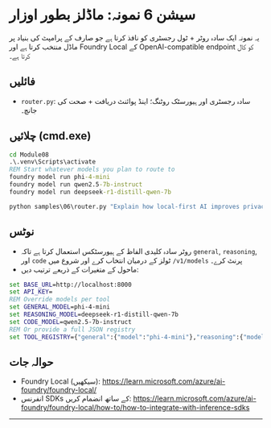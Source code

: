 <!--
CO_OP_TRANSLATOR_METADATA:
{
  "original_hash": "d28c8fdf6c32d02120403c7b4526392b",
  "translation_date": "2025-09-22T14:26:03+00:00",
  "source_file": "Module08/samples/06/README.md",
  "language_code": "ur"
}
-->
# سیشن 6 نمونہ: ماڈلز بطور اوزار

یہ نمونہ ایک سادہ روٹر + ٹول رجسٹری کو نافذ کرتا ہے جو صارف کے پرامپٹ کی بنیاد پر ماڈل منتخب کرتا ہے اور Foundry Local کے OpenAI-compatible endpoint کو کال کرتا ہے۔

## فائلیں
- `router.py`: سادہ رجسٹری اور ہیورسٹک روٹنگ؛ اینڈ پوائنٹ دریافت + صحت کی جانچ۔

## چلائیں (cmd.exe)
```cmd
cd Module08
.\.venv\Scripts\activate
REM Start whatever models you plan to route to
foundry model run phi-4-mini
foundry model run qwen2.5-7b-instruct
foundry model run deepseek-r1-distill-qwen-7b

python samples\06\router.py "Explain how local-first AI improves privacy in two sentences."
```

## نوٹس
- روٹر سادہ کلیدی الفاظ کے ہیورسٹکس استعمال کرتا ہے تاکہ `general`, `reasoning`, اور `code` ٹولز کے درمیان انتخاب کرے اور شروع میں `/v1/models` پرنٹ کرے۔
- ماحول کے متغیرات کے ذریعے ترتیب دیں:
```cmd
set BASE_URL=http://localhost:8000
set API_KEY=
REM Override models per tool
set GENERAL_MODEL=phi-4-mini
set REASONING_MODEL=deepseek-r1-distill-qwen-7b
set CODE_MODEL=qwen2.5-7b-instruct
REM Or provide a full JSON registry
set TOOL_REGISTRY={"general":{"model":"phi-4-mini"},"reasoning":{"model":"deepseek-r1-distill-qwen-7b"},"code":{"model":"qwen2.5-7b-instruct"}}
```

## حوالہ جات
- Foundry Local (سیکھیں): https://learn.microsoft.com/azure/ai-foundry/foundry-local/
- انفرنس SDKs کے ساتھ انضمام کریں: https://learn.microsoft.com/azure/ai-foundry/foundry-local/how-to/how-to-integrate-with-inference-sdks

---

